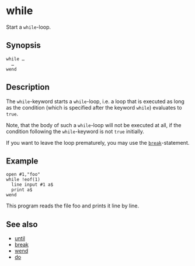 # while

Start a ```while```-loop.

## Synopsis

```basic
while …
  …
wend
```

## Description

The ```while```-keyword starts a ```while```-loop, i.e. a loop that is executed as long as the condition (which is specified after the keyword ```while```) evaluates to ```true```.

Note, that the body of such a ```while```-loop will not be executed at all, if the condition following the ```while```-keyword is not ```true``` initially.

If you want to leave the loop prematurely, you may use the [```break```](break.html)-statement.

## Example

```basic
open #1,"foo"
while !eof(1)
  line input #1 a$
  print a$
wend
```

This program reads the file foo and prints it line by line.

## See also

 * [until](until.html)
 * [break](break.html)
 * [wend](wend.html)
 * [do](do.html)
